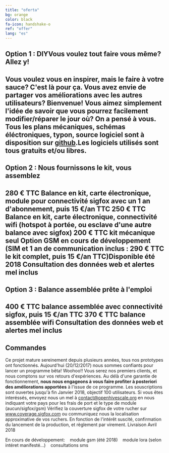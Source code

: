 ```yaml
---
title: "oferta"
bg: orange
color: black
fa-icon: handshake-o
ref: "offer"
lang: "es"
---
```


## Option 1 : DIYVous voulez tout faire vous même? Allez y!
Vous voulez vous en inspirer, mais le faire à votre sauce? C'est là pour ça.
Vous avez envie de partager vos améliorations avec les autres utilisateurs? Bienvenue!
Vous aimez simplement l'idée de savoir que vous pourrez facilement modifier/réparer le jour où? On a pensé à vous.
Tous les plans mécaniques, schémas éléctroniques, typon, source logiciel sont à disposition sur [github](https://github.com/openhivescale).Les logiciels utilisés sont tous gratuits et/ou libres.
-------------------------
## Option 2 : Nous fournissons le kit, vous assemblez
280 € TTC Balance en kit, carte électronique, module pour connectivité sigfox avec un 1 an d'abonnement, puis 15 €/an TTC
250 € TTC Balance en kit, carte électronique, connectivité wifi (hotspot à portée, ou esclave d'une autre balance avec sigfox)
200 € TTC kit mécanique seul
Option GSM en cours de développement (SIM et 1 an de communication inclus : 290 € TTC le kit complet, puis 15 €/an TTC)Disponible été 2018
Consultation des données web et alertes mel inclus
-------------------------
## Option 3 : Balance assemblée prête à l'emploi 
400 € TTC balance assemblée avec connectivité sigfox, puis 15 €/an TTC
370 € TTC balance assemblée wifi
Consultation des données web et alertes mel inclus
-------------------------
## Commandes 
Ce projet mature sereinement depuis plusieurs années, tous nos prototypes ont fonctionnés.
Aujourd'hui (20/12/2017) nous sommes confiants pour lancer un programme bêta! Woohoo!!
Vous serez nos premiers clients, et nous comptons sur vos retours d'expériences. 
Au délà d'une garantie de fonctionnement, **nous nous engageons à vous faire profiter à posteriori des améliorations apportées** à l'issue de ce programme.
Les souscriptions sont ouvertes jusqu'à fin Janvier 2018, objectif 100 utilisateurs. 
Si vous êtes interéssés, envoyez nous un mel à contact@openhivescale.org en nous indiquant votre pays pour les frais de port et le type de module (aucun/sigfox/gsm) 
Vérifiez la couverture sigfox de votre rucher sur www.coverage.sigfox.com ou communiquez nous la localisation approximative de vos ruchers. 
En fonction de l'intérêt suscité, confirmation du lancement de la production, et règlement par virement.
Livraison Avril 2018

En cours de développement:    module gsm (été 2018)    module lora (selon intéret manifesté...)    consultations sms
